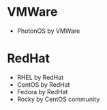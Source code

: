 

# VMWare

- PhotonOS by VMWare

# RedHat

- RHEL by RedHat
- CentOS by RedHat
- Fedora by RedHat
- Rocky by CentOS community
